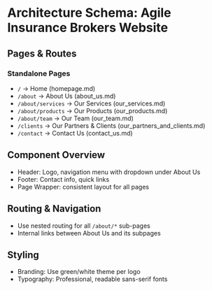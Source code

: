 # Architecture Schema: Agile Insurance Brokers Website

## Pages & Routes

### Standalone Pages
- `/` → Home (homepage.md)
- `/about` → About Us (about_us.md)
- `/about/services` → Our Services (our_services.md)
- `/about/products` → Our Products (our_products.md)
- `/about/team` → Our Team (our_team.md)
- `/clients` → Our Partners & Clients (our_partners_and_clients.md)
- `/contact` → Contact Us (contact_us.md)

## Component Overview
- Header: Logo, navigation menu with dropdown under About Us
- Footer: Contact info, quick links
- Page Wrapper: consistent layout for all pages

## Routing & Navigation
- Use nested routing for all `/about/*` sub-pages
- Internal links between About Us and its subpages

## Styling
- Branding: Use green/white theme per logo
- Typography: Professional, readable sans-serif fonts
